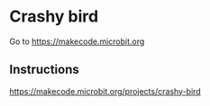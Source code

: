 # Crashy bird

Go to https://makecode.microbit.org

## Instructions

https://makecode.microbit.org/projects/crashy-bird
